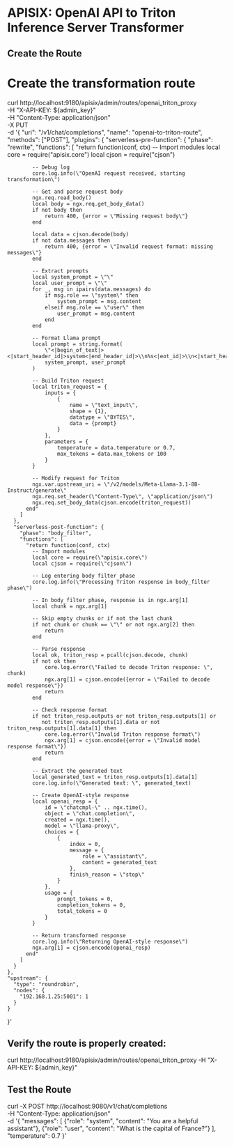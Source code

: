 # APISIX: OpenAI API to Triton Inference Server Transformer

## Create the Route

# Create the transformation route
curl http://localhost:9180/apisix/admin/routes/openai_triton_proxy \
  -H "X-API-KEY: ${admin_key}" \
  -H "Content-Type: application/json" \
  -X PUT \
  -d '{
    "uri": "/v1/chat/completions",
    "name": "openai-to-triton-route",
    "methods": ["POST"],
    "plugins": {
      "serverless-pre-function": {
        "phase": "rewrite",
        "functions": [
          "return function(conf, ctx)
            -- Import modules
            local core = require(\"apisix.core\")
            local cjson = require(\"cjson\")

            -- Debug log
            core.log.info(\"OpenAI request received, starting transformation\")
            
            -- Get and parse request body
            ngx.req.read_body()
            local body = ngx.req.get_body_data()
            if not body then
                return 400, {error = \"Missing request body\"}
            end
            
            local data = cjson.decode(body)
            if not data.messages then
                return 400, {error = \"Invalid request format: missing messages\"}
            end
            
            -- Extract prompts
            local system_prompt = \"\"
            local user_prompt = \"\"
            for _, msg in ipairs(data.messages) do
                if msg.role == \"system\" then
                    system_prompt = msg.content
                elseif msg.role == \"user\" then
                    user_prompt = msg.content
                end
            end
            
            -- Format Llama prompt
            local prompt = string.format(
                \"<|begin_of_text|><|start_header_id|>system<|end_header_id|>\\n%s<|eot_id|>\\n<|start_header_id|>user<|end_header_id|>\\n%s<|eot_id|>\\n<|start_header_id|>assistant<|end_header_id|>\",
                system_prompt, user_prompt
            )
            
            -- Build Triton request
            local triton_request = {
                inputs = {
                    {
                        name = \"text_input\",
                        shape = {1},
                        datatype = \"BYTES\",
                        data = {prompt}
                    }
                },
                parameters = {
                    temperature = data.temperature or 0.7,
                    max_tokens = data.max_tokens or 100
                }
            }
            
            -- Modify request for Triton
            ngx.var.upstream_uri = \"/v2/models/Meta-Llama-3.1-8B-Instruct/generate\"
            ngx.req.set_header(\"Content-Type\", \"application/json\")
            ngx.req.set_body_data(cjson.encode(triton_request))
          end"
        ]
      },
      "serverless-post-function": {
        "phase": "body_filter",
        "functions": [
          "return function(conf, ctx)
            -- Import modules
            local core = require(\"apisix.core\")
            local cjson = require(\"cjson\")
            
            -- Log entering body filter phase
            core.log.info(\"Processing Triton response in body_filter phase\")
            
            -- In body_filter phase, response is in ngx.arg[1]
            local chunk = ngx.arg[1]
            
            -- Skip empty chunks or if not the last chunk
            if not chunk or chunk == \"\" or not ngx.arg[2] then
                return
            end
            
            -- Parse response
            local ok, triton_resp = pcall(cjson.decode, chunk)
            if not ok then
                core.log.error(\"Failed to decode Triton response: \", chunk)
                ngx.arg[1] = cjson.encode({error = \"Failed to decode model response\"})
                return
            end
            
            -- Check response format
            if not triton_resp.outputs or not triton_resp.outputs[1] or 
               not triton_resp.outputs[1].data or not triton_resp.outputs[1].data[1] then
                core.log.error(\"Invalid Triton response format\")
                ngx.arg[1] = cjson.encode({error = \"Invalid model response format\"})
                return
            end
            
            -- Extract the generated text
            local generated_text = triton_resp.outputs[1].data[1]
            core.log.info(\"Generated text: \", generated_text)
            
            -- Create OpenAI-style response
            local openai_resp = {
                id = \"chatcmpl-\" .. ngx.time(),
                object = \"chat.completion\",
                created = ngx.time(),
                model = \"llama-proxy\",
                choices = {
                    {
                        index = 0,
                        message = {
                            role = \"assistant\",
                            content = generated_text
                        },
                        finish_reason = \"stop\"
                    }
                },
                usage = {
                    prompt_tokens = 0,
                    completion_tokens = 0,
                    total_tokens = 0
                }
            }
            
            -- Return transformed response
            core.log.info(\"Returning OpenAI-style response\")
            ngx.arg[1] = cjson.encode(openai_resp)
          end"
        ]
      }
    },
    "upstream": {
      "type": "roundrobin",
      "nodes": {
        "192.168.1.25:5001": 1
      }
    }
  }'

## Verify the route is properly created:
curl http://localhost:9180/apisix/admin/routes/openai_triton_proxy -H "X-API-KEY: ${admin_key}"

## Test the Route
curl -X POST http://localhost:9080/v1/chat/completions \
  -H "Content-Type: application/json" \
  -d '{
    "messages": [
      {"role": "system", "content": "You are a helpful assistant"},
      {"role": "user", "content": "What is the capital of France?"}
    ],
    "temperature": 0.7
  }'



